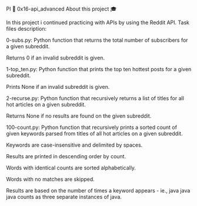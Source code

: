 PI 📃 0x16-api_advanced About this project 🎓

In this project i continued practicing with APIs by using the Reddit API. Task files description:

0-subs.py: Python function that returns the total number of subscribers for a given subreddit.

Returns 0 if an invalid subreddit is given.

1-top_ten.py: Python function that prints the top ten hottest posts for a given subreddit.

Prints None if an invalid subreddit is given.

2-recurse.py: Python function that recursively returns a list of titles for all hot articles on a given subreddit.

Returns None if no results are found on the given subreddit.

100-count.py: Python function that recursively prints a sorted count of given keywords parsed from titles of all hot articles on a given subreddit.

Keywords are case-insensitive and delimited by spaces.

Results are printed in descending order by count.

Words with identical counts are sorted alphabetically.

Words with no matches are skipped.

Results are based on the number of times a keyword appears - ie., java java java counts as three separate instances of java.

